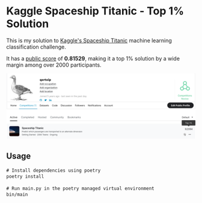 # Kaggle Spaceship Titanic - Top 1% Solution

This is my solution to [Kaggle's Spaceship Titanic](https://www.kaggle.com/competitions/spaceship-titanic) machine learning classification challenge.

It has a [public score](https://www.kaggle.com/competitions/spaceship-titanic/leaderboard) of **0.81529**, making it a top 1% solution by a wide margin among over 2000 participants.

![Leaderboard at 2022-10-10](kaggle_space_titanic/marketing/Leaderboard_2022-10-10.png?raw=true)

## Usage

    # Install dependencies using poetry
    poetry install

    # Run main.py in the poetry managed virtual environment 
    bin/main
